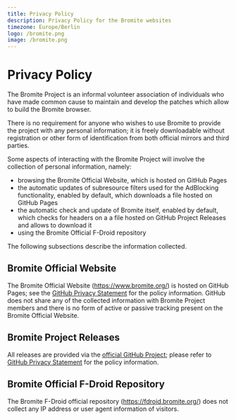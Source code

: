 ```yaml
---
title: Privacy Policy
description: Privacy Policy for the Bromite websites
timezone: Europe/Berlin
logo: /bromite.png
image: /bromite.png
---
```

# Privacy Policy

The Bromite Project is an informal volunteer association of individuals who have made common cause to maintain and develop the patches
which allow to build the Bromite browser.

There is no requirement for anyone who wishes to use Bromite to provide the project with any personal information; it is freely downloadable without registration or other form of identification from both official mirrors and third parties.

Some aspects of interacting with the Bromite Project will involve the collection of personal information, namely:
* browsing the Bromite Official Website, which is hosted on GitHub Pages
* the automatic updates of subresource filters used for the AdBlocking functionality, enabled by default, which downloads a file hosted on GitHub Pages
* the automatic check and update of Bromite itself, enabled by default, which checks for headers on a a file hosted on GitHub Project Releases and allows to download it
* using the Bromite Official F-Droid repository

The following subsections describe the information collected.

## Bromite Official Website

The Bromite Official Website (https://www.bromite.org/) is hosted on GitHub Pages; see the [GitHub Privacy Statement](https://docs.github.com/en/github/site-policy/github-privacy-statement#github-pages) for the policy information.
GitHub does not share any of the collected information with Bromite Project members and there is no form of active or passive tracking present on the Bromite Official Website.

## Bromite Project Releases

All releases are provided via the [official GitHub Project](https://github.com/bromite/bromite/releases); please refer to [GitHub Privacy Statement](https://docs.github.com/en/github/site-policy/github-privacy-statement) for the policy information.

## Bromite Official F-Droid Repository

The Bromite F-Droid official repository (https://fdroid.bromite.org/) does not collect any IP address or user agent information of visitors.
